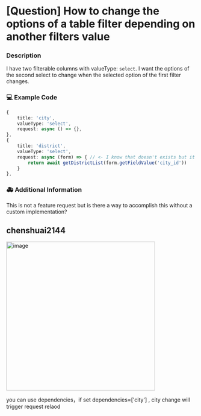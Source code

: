 # [Question] How to change the options of a table filter depending on another filters value

### Description

I have two filterable columns with valueType: `select`. I want the options of the second select to change when the selected option of the first filter changes.

### 💻 Example Code

```typescript
{
    title: 'city',
    valueType: 'select',
    request: async () => {},
},
{
    title: 'district',
    valueType: 'select',
    request: async (form) => { // <- I know that doesn't exists but it would have been great to have such a feature
        return await getDistrictList(form.getFieldValue('city_id'))
    }
},
```

### 🚑 Additional Information

This is not a feature request but is there a way to accomplish this without a custom implementation?

## chenshuai2144

  <img width="395" alt="image" src="https://user-images.githubusercontent.com/8186664/236142319-42cc112d-f1ad-4f7b-97d8-81d4c8e4b791.png">

you can use dependencies，if set dependencies=['city'] , city change will trigger request relaod
